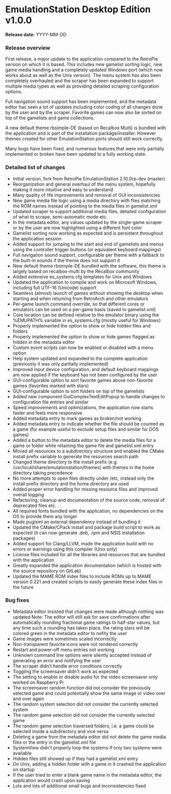 EmulationStation Desktop Edition v1.0.0
=======================================

**Release date:** YYYY-MM-DD

### Release overview

First release, a major update to the application compared to the RetroPie version on which it is based. This includes new gamelist sorting logic, new game media handling and a completely updated Windows port (which now works about as well as the Unix version). The menu system has also been completely overhauled and the scraper has been expanded to support multiple media types as well as providing detailed scraping configuration options.

Full navigation sound support has been implemented, and the metadata editor has seen a lot of updates including color coding of all changes done by the user and by the scraper. Favorite games can now also be sorted on top of the gamelists and game collections.

A new default theme rbsimple-DE (based on Recalbox Multi) is bundled with the application and is part of the installation package/installer. However themes created for other EmulationStation ports should still work correctly.

Many bugs have been fixed, and numerous features that were only partially implemented or broken have been updated to a fully working state.

### Detailed list of changes

* Initial version, fork from RetroPie EmulationStation 2.10.0rp-dev (master)
* Reorganization and general overhaul of the menu system, hopefully making it more intuitive and easy to understand
* Many quality of life improvements and removal of GUI inconsistencies
* New game media file logic using a media directory with files matching the ROM names instead of pointing to the media files in gamelist.xml
* Updated scraper to support additional media files, detailed configuration of what to scrape, semi-automatic mode etc.
* In the metadata editor, any values updated by the single-game scraper or by the user are now highlighted using a different font color
* Gamelist sorting now working as expected and is persistent throughout the application session
* Added support for jumping to the start and end of gamelists and menus using the controller trigger buttons (or equivalent keyboard mappings)
* Full navigation sound support, configurable per theme with a fallback to the built-in sounds if the theme does not support it
* New default theme rbsimple-DE bundled with the software, this theme is largely based on recalbox-multi by the Recalbox community
* Added extensive es_systems.cfg templates for Unix and Windows
* Updated the application to compile and work on Microsoft Windows, including full UTF-16 (Unicode) support
* Seamless (almost) launch of games without showing the desktop when starting and when returning from RetroArch and other emulators
* Per-game launch command override, so that different cores or emulators can be used on a per-game basis (saved to gamelist.xml)
* Core location can be defined relative to the emulator binary using the %EMUPATH% variable in es_systems.cfg (mostly useful for Windows)
* Properly implemented the option to show or hide hidden files and folders
* Properly implemented the option to show or hide games flagged as hidden in the metadata editor
* Custom event scripts can now be enabled or disabled with a menu option
* Help system updated and expanded to the complete application (previously it was only partially implemented)
* Improved input device configuration, and default keyboard mappings are now applied if the keyboard has not been configured by the user
* GUI-configurable option to sort favorite games above non-favorite games (favorites marked with stars)
* GUI-configurable option to sort folders on top of the gamelists
* Added new component GuiComplexTextEditPopup to handle changes to configuration file entries and similar
* Speed improvements and optimizations, the application now starts faster and feels more responsive
* Added metadata entry to mark games as broken/not working
* Added metadata entry to indicate whether the file should be counted as a game (for example useful to exclude setup files and similar for DOS games)
* Added a button to the metadata editor to delete the media files for a game or folder while retaining the game file and gamelist.xml entry
* Moved all resources to a subdirectory structure and enabled the CMake install prefix variable to generate the resources search path
* Changed theme directory to the install prefix (e.g. /usr/local/share/emulationstation/themes) with themes in the home directory taking precedence
* No more attempts to open files directly under /etc, instead only the install prefix directory and the home directory are used
* Added proper error handling for missing resource files and improved overall logging
* Refactoring, cleanup and documentation of the source code, removal of deprecated files etc.
* All required fonts bundled with the application, no dependencies on the OS to provide them any longer
* Made pugixml an external dependency instead of bundling it
* Updated the CMake/CPack install and package build script to work as expected (it can now generate .deb, .rpm and NSIS installation packages)
* Added support for Clang/LLVM, made the application build with no errors or warnings using this compiler (Unix only)
* License files included for all the libraries and resources that are bundled with the application
* Greatly expanded the application documentation (which is hosted with the source repository on GitLab)
* Updated the MAME ROM index files to include ROMs up to MAME version 0.221 and created scripts to easily generate these index files in the future

### Bug fixes

* Metadata editor insisted that changes were made although nothing was updated
  Note: The editor will still ask for save confirmations after automatically rounding fractional game ratings to half-star values, but any time such a rounding has taken place, the rating stars will be colored green in the metadata editor to nofity the user
* Game images were sometimes scaled incorrectly
* Non-transparent favorite icons were not rendered correctly
* Restart and power-off menu entries not working
* Unknown command line options were silently accepted instead of generating an error and notifying the user
* The scraper didn't handle error conditions correctly
* Toggling the screensaver didn't work as expected
* The setting to enable or disable audio for the video screensaver only worked on Raspberry Pi
* The screensaver random function did not consider the previously selected game and could potentially show the same image or video over and over again
* The random system selection did not consider the currently selected system
* The random game selection did not consider the currently selected game
* The random game selection traversed folders, i.e. a game could be selected inside a subdirectory and vice versa
* Deleting a game from the metadata editor did not delete the game media files or the entry in the gamelist.xml file
* SystemView didn't properly loop the systems if only two systems were available
* Hidden files still showed up if they had a gamelist.xml entry
* On Unix, adding a hidden folder with a game in it crashed the application on startup
* If the user tried to enter a blank game name in the metadata editor, the application would crash upon saving
* Lots and lots of additional small bugs and inconsistencies fixed
